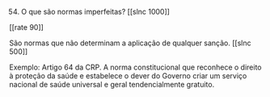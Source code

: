 54. O que são normas imperfeitas?
[[slnc 1000]]

[[rate 90]]

São normas que não determinam a aplicação de qualquer sanção.
[[slnc 500]]

Exemplo:
Artigo 64 da CRP. A norma constitucional que reconhece o direito à proteção da saúde e estabelece o dever do Governo criar um serviço nacional de saúde universal e geral tendencialmente gratuito.
